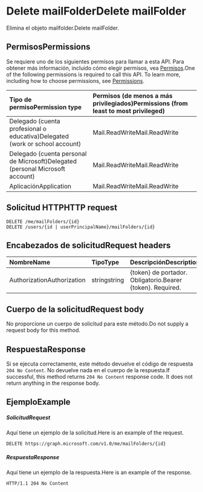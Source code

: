 # <a name="delete-mailfolder"></a><span data-ttu-id="6ea27-101">Delete mailFolder</span><span class="sxs-lookup"><span data-stu-id="6ea27-101">Delete mailFolder</span></span>

<span data-ttu-id="6ea27-102">Elimina el objeto mailfolder.</span><span class="sxs-lookup"><span data-stu-id="6ea27-102">Delete mailFolder.</span></span>
## <a name="permissions"></a><span data-ttu-id="6ea27-103">Permisos</span><span class="sxs-lookup"><span data-stu-id="6ea27-103">Permissions</span></span>
<span data-ttu-id="6ea27-p101">Se requiere uno de los siguientes permisos para llamar a esta API. Para obtener más información, incluido cómo elegir permisos, vea [Permisos](../../../concepts/permissions_reference.md).</span><span class="sxs-lookup"><span data-stu-id="6ea27-p101">One of the following permissions is required to call this API. To learn more, including how to choose permissions, see [Permissions](../../../concepts/permissions_reference.md).</span></span>

|<span data-ttu-id="6ea27-106">Tipo de permiso</span><span class="sxs-lookup"><span data-stu-id="6ea27-106">Permission type</span></span>      | <span data-ttu-id="6ea27-107">Permisos (de menos a más privilegiados)</span><span class="sxs-lookup"><span data-stu-id="6ea27-107">Permissions (from least to most privileged)</span></span>              |
|:--------------------|:---------------------------------------------------------|
|<span data-ttu-id="6ea27-108">Delegado (cuenta profesional o educativa)</span><span class="sxs-lookup"><span data-stu-id="6ea27-108">Delegated (work or school account)</span></span> | <span data-ttu-id="6ea27-109">Mail.ReadWrite</span><span class="sxs-lookup"><span data-stu-id="6ea27-109">Mail.ReadWrite</span></span>    |
|<span data-ttu-id="6ea27-110">Delegado (cuenta personal de Microsoft)</span><span class="sxs-lookup"><span data-stu-id="6ea27-110">Delegated (personal Microsoft account)</span></span> | <span data-ttu-id="6ea27-111">Mail.ReadWrite</span><span class="sxs-lookup"><span data-stu-id="6ea27-111">Mail.ReadWrite</span></span>    |
|<span data-ttu-id="6ea27-112">Aplicación</span><span class="sxs-lookup"><span data-stu-id="6ea27-112">Application</span></span> | <span data-ttu-id="6ea27-113">Mail.ReadWrite</span><span class="sxs-lookup"><span data-stu-id="6ea27-113">Mail.ReadWrite</span></span> |

## <a name="http-request"></a><span data-ttu-id="6ea27-114">Solicitud HTTP</span><span class="sxs-lookup"><span data-stu-id="6ea27-114">HTTP request</span></span>
<!-- { "blockType": "ignored" } -->
```http
DELETE /me/mailFolders/{id}
DELETE /users/{id | userPrincipalName}/mailFolders/{id}
```
## <a name="request-headers"></a><span data-ttu-id="6ea27-115">Encabezados de solicitud</span><span class="sxs-lookup"><span data-stu-id="6ea27-115">Request headers</span></span>
| <span data-ttu-id="6ea27-116">Nombre</span><span class="sxs-lookup"><span data-stu-id="6ea27-116">Name</span></span>       | <span data-ttu-id="6ea27-117">Tipo</span><span class="sxs-lookup"><span data-stu-id="6ea27-117">Type</span></span> | <span data-ttu-id="6ea27-118">Descripción</span><span class="sxs-lookup"><span data-stu-id="6ea27-118">Description</span></span>|
|:---------------|:--------|:----------|
| <span data-ttu-id="6ea27-119">Authorization</span><span class="sxs-lookup"><span data-stu-id="6ea27-119">Authorization</span></span>  | <span data-ttu-id="6ea27-120">string</span><span class="sxs-lookup"><span data-stu-id="6ea27-120">string</span></span>  | <span data-ttu-id="6ea27-p102">{token} de portador. Obligatorio.</span><span class="sxs-lookup"><span data-stu-id="6ea27-p102">Bearer {token}. Required.</span></span> |

## <a name="request-body"></a><span data-ttu-id="6ea27-123">Cuerpo de la solicitud</span><span class="sxs-lookup"><span data-stu-id="6ea27-123">Request body</span></span>
<span data-ttu-id="6ea27-124">No proporcione un cuerpo de solicitud para este método.</span><span class="sxs-lookup"><span data-stu-id="6ea27-124">Do not supply a request body for this method.</span></span>

## <a name="response"></a><span data-ttu-id="6ea27-125">Respuesta</span><span class="sxs-lookup"><span data-stu-id="6ea27-125">Response</span></span>

<span data-ttu-id="6ea27-p103">Si se ejecuta correctamente, este método devuelve el código de respuesta `204 No Content`. No devuelve nada en el cuerpo de la respuesta.</span><span class="sxs-lookup"><span data-stu-id="6ea27-p103">If successful, this method returns `204 No Content` response code. It does not return anything in the response body.</span></span>

## <a name="example"></a><span data-ttu-id="6ea27-128">Ejemplo</span><span class="sxs-lookup"><span data-stu-id="6ea27-128">Example</span></span>
##### <a name="request"></a><span data-ttu-id="6ea27-129">Solicitud</span><span class="sxs-lookup"><span data-stu-id="6ea27-129">Request</span></span>
<span data-ttu-id="6ea27-130">Aquí tiene un ejemplo de la solicitud.</span><span class="sxs-lookup"><span data-stu-id="6ea27-130">Here is an example of the request.</span></span>
<!-- {
  "blockType": "request",
  "name": "delete_mailfolder"
}-->
```http
DELETE https://graph.microsoft.com/v1.0/me/mailFolders/{id}
```
##### <a name="response"></a><span data-ttu-id="6ea27-131">Respuesta</span><span class="sxs-lookup"><span data-stu-id="6ea27-131">Response</span></span>
<span data-ttu-id="6ea27-132">Aquí tiene un ejemplo de la respuesta.</span><span class="sxs-lookup"><span data-stu-id="6ea27-132">Here is an example of the response.</span></span> 
<!-- {
  "blockType": "response",
  "truncated": true
} -->
```http
HTTP/1.1 204 No Content
```

<!-- uuid: 8fcb5dbc-d5aa-4681-8e31-b001d5168d79
2015-10-25 14:57:30 UTC -->
<!-- {
  "type": "#page.annotation",
  "description": "Delete mailFolder",
  "keywords": "",
  "section": "documentation",
  "tocPath": ""
}-->